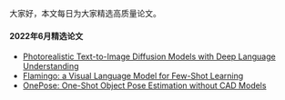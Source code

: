 大家好，本文每日为大家精选高质量论文。

#### 2022年6月精选论文
- [Photorealistic Text-to-Image Diffusion Models with Deep Language Understanding](https://arxiv.org/abs/2205.11487)
- [Flamingo: a Visual Language Model for Few-Shot Learning](https://arxiv.org/abs/2204.14198)
- [OnePose: One-Shot Object Pose Estimation without CAD Models](https://arxiv.org/abs/2205.12257)



